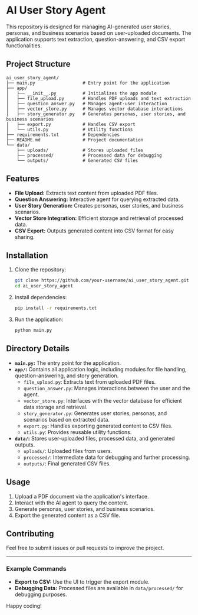 # AI User Story Agent

This repository is designed for managing AI-generated user stories, personas, and business scenarios based on user-uploaded documents. The application supports text extraction, question-answering, and CSV export functionalities.

## Project Structure

```
ai_user_story_agent/
├── main.py                  # Entry point for the application
├── app/
│   ├── __init__.py          # Initializes the app module
│   ├── file_upload.py       # Handles PDF uploads and text extraction
│   ├── question_answer.py   # Manages agent-user interaction
│   ├── vector_store.py      # Manages vector database interactions
│   ├── story_generator.py   # Generates personas, user stories, and business scenarios
│   ├── export.py            # Handles CSV export
│   └── utils.py             # Utility functions
├── requirements.txt         # Dependencies
├── README.md                # Project documentation
└── data/
    ├── uploads/             # Stores uploaded files
    ├── processed/           # Processed data for debugging
    └── outputs/             # Generated CSV files
```

## Features

- **File Upload:** Extracts text content from uploaded PDF files.
- **Question Answering:** Interactive agent for querying extracted data.
- **User Story Generation:** Creates personas, user stories, and business scenarios.
- **Vector Store Integration:** Efficient storage and retrieval of processed data.
- **CSV Export:** Outputs generated content into CSV format for easy sharing.

## Installation

1. Clone the repository:
   ```bash
   git clone https://github.com/your-username/ai_user_story_agent.git
   cd ai_user_story_agent
   ```

2. Install dependencies:
   ```bash
   pip install -r requirements.txt
   ```

3. Run the application:
   ```bash
   python main.py
   ```

## Directory Details

- **`main.py`:** The entry point for the application.
- **`app/`:** Contains all application logic, including modules for file handling, question-answering, and story generation.
  - `file_upload.py`: Extracts text from uploaded PDF files.
  - `question_answer.py`: Manages interactions between the user and the agent.
  - `vector_store.py`: Interfaces with the vector database for efficient data storage and retrieval.
  - `story_generator.py`: Generates user stories, personas, and scenarios based on extracted data.
  - `export.py`: Handles exporting generated content to CSV files.
  - `utils.py`: Provides reusable utility functions.
- **`data/`:** Stores user-uploaded files, processed data, and generated outputs.
  - `uploads/`: Uploaded files from users.
  - `processed/`: Intermediate data for debugging and further processing.
  - `outputs/`: Final generated CSV files.

## Usage

1. Upload a PDF document via the application's interface.
2. Interact with the AI agent to query the content.
3. Generate personas, user stories, and business scenarios.
4. Export the generated content as a CSV file.

## Contributing

Feel free to submit issues or pull requests to improve the project.



---

### Example Commands

- **Export to CSV:** Use the UI to trigger the export module.
- **Debugging Data:** Processed files are available in `data/processed/` for debugging purposes.

Happy coding!
